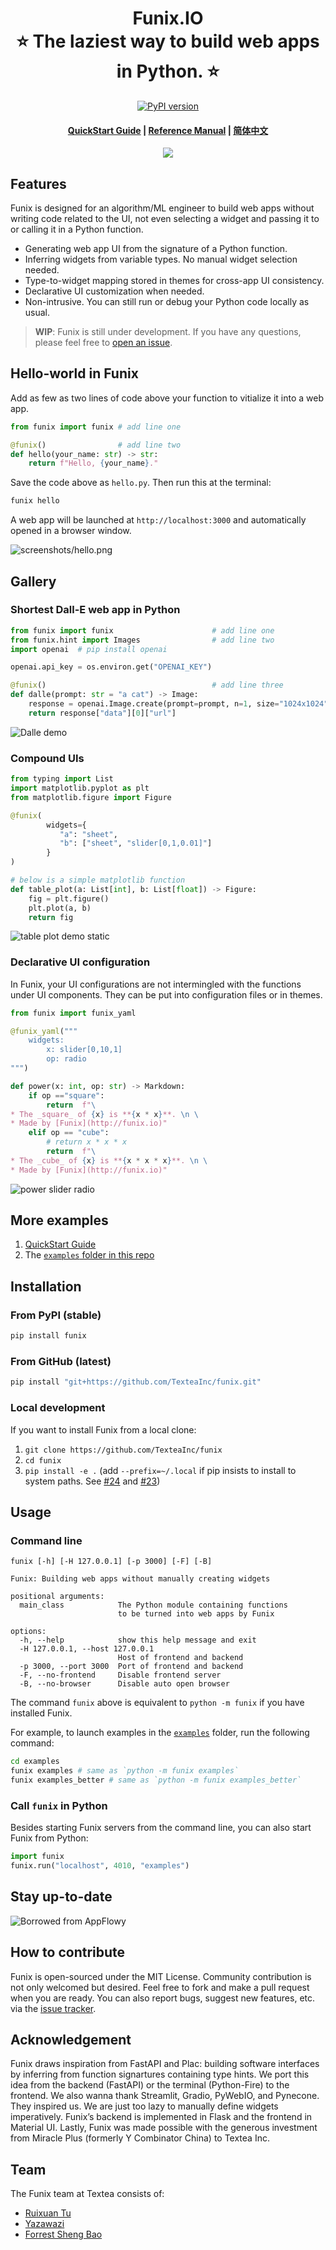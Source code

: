 <h1 align="center">
    <b>
        Funix.IO<br>
    </b>
    ⭐️  The laziest way to build web apps in Python.  ⭐️ <br>
</h1>



<div align="center">

[![PyPI version](https://badge.fury.io/py/funix.svg)](https://badge.fury.io/py/funix)

<h4><a href="https://github.com/TexteaInc/funix-doc/blob/main/QuickStart.md">QuickStart Guide</a> | <a href="https://textea.notion.site/Funix-Reference-Manual-452a8ce51bdf4c29b4650bed7df270f6">Reference Manual</a> | <a href="[README.zh-CN.md](https://github.com/TexteaInc/funix/blob/main/README.zh-CN.md)">简体中文</a>
 </h4>

![](https://github.com/TexteaInc/funix-doc/blob/main/videos/chatgpt/scence_1_ChatGPT_in_two_lines/chatgpt_1.gif?raw=true)
</div>

## Features

Funix is designed for an algorithm/ML engineer to build web apps without writing code related to the UI, not even selecting a widget and passing it to or calling it in a Python function. 

* Generating web app UI from the signature of a Python function.
* Inferring widgets from variable types. No manual widget selection needed.
* Type-to-widget mapping stored in themes for cross-app UI consistency. 
* Declarative UI customization when needed. 
* Non-intrusive. You can still run or debug your Python code locally as usual.
 


> **WIP**: Funix is still under development. If you have any questions, please feel free to [open an issue](https://github.com/TexteaInc/funix/issues/new).


## Hello-world in Funix 

Add as few as two lines of code above your function to vitialize it into a web app.

```python
from funix import funix # add line one

@funix()                # add line two
def hello(your_name: str) -> str:
    return f"Hello, {your_name}."
```

Save the code above as `hello.py`.
Then run this at the terminal:

```bash
funix hello
```

A web app will be launched at `http://localhost:3000` and automatically opened in a browser window.

![screenshots/hello.png](https://github.com/TexteaInc/funix-doc/raw/main/screenshots/hello.png)


## Gallery

### Shortest Dall-E web app in Python

```python
from funix import funix                      # add line one
from funix.hint import Images                # add line two
import openai  # pip install openai

openai.api_key = os.environ.get("OPENAI_KEY")

@funix()                                     # add line three
def dalle(prompt: str = "a cat") -> Image:
    response = openai.Image.create(prompt=prompt, n=1, size="1024x1024")
    return response["data"][0]["url"]
```

![Dalle demo](https://github.com/TexteaInc/funix-doc/raw/main/screenshots/dalle.jpg)

### Compound UIs

```python
from typing import List
import matplotlib.pyplot as plt
from matplotlib.figure import Figure

@funix(
        widgets={
           "a": "sheet",
           "b": ["sheet", "slider[0,1,0.01]"]
        }
)

# below is a simple matplotlib function
def table_plot(a: List[int], b: List[float]) -> Figure:
    fig = plt.figure()
    plt.plot(a, b)
    return fig
```

![table plot demo static](https://github.com/TexteaInc/funix-doc/raw/main/screenshots/table_plot.png)

### Declarative UI configuration

In Funix, your UI configurations are not intermingled with the functions under UI components. They can be put into configuration files or in themes.

```python
from funix import funix_yaml

@funix_yaml("""
    widgets:
        x: slider[0,10,1]
        op: radio
""")

def power(x: int, op: str) -> Markdown:
    if op =="square":
        return  f"\
* The _square_ of {x} is **{x * x}**. \n \
* Made by [Funix](http://funix.io)"
    elif op == "cube":
        # return x * x * x
        return  f"\
* The _cube_ of {x} is **{x * x * x}**. \n \
* Made by [Funix](http://funix.io)"
```

![power slider radio](https://github.com/TexteaInc/funix-doc/raw/main/screenshots/power_slider_radio.png)

## More examples
1. [QuickStart Guide](https://github.com/TexteaInc/funix-doc/blob/main/QuickStart.md)
2. The [`examples` folder in this repo](./examples/)

## Installation

### From PyPI (stable)

```bash
pip install funix
```

### From GitHub (latest)

```bash
pip install "git+https://github.com/TexteaInc/funix.git"
```

### Local development

If you want to install Funix from a local clone:

1. `git clone https://github.com/TexteaInc/funix`
2. `cd funix`
3. `pip install -e .` (add `--prefix=~/.local` if pip insists to install to system paths. See [#24](https://github.com/TexteaInc/funix/issues/24) and [#23](https://github.com/TexteaInc/funix/issues/23))


## Usage

### Command line 

```text
funix [-h] [-H 127.0.0.1] [-p 3000] [-F] [-B] 

Funix: Building web apps without manually creating widgets

positional arguments:
  main_class            The Python module containing functions 
                        to be turned into web apps by Funix 

options:
  -h, --help            show this help message and exit
  -H 127.0.0.1, --host 127.0.0.1
                        Host of frontend and backend
  -p 3000, --port 3000  Port of frontend and backend
  -F, --no-frontend     Disable frontend server
  -B, --no-browser      Disable auto open browser
```

The command `funix` above is equivalent to `python -m funix` if you have installed Funix. 

For example, to launch examples in the [`examples`](./examples/) folder, run the following command:

```bash
cd examples
funix examples # same as `python -m funix examples`
funix examples_better # same as `python -m funix examples_better`
```

### Call `funix` in Python

Besides starting Funix servers from the command line, you can also start Funix from Python: 

```python
import funix 
funix.run("localhost", 4010, "examples")
```

## Stay up-to-date
![Borrowed from AppFlowy](https://github.com/AppFlowy-IO/AppFlowy/raw/main/doc/imgs/howtostar.gif)

## How to contribute

Funix is open-sourced under the MIT License. Community contribution is not only welcomed but desired. Feel free to fork and make a pull request when you are ready. You can also report bugs, suggest new features, etc. via the [issue tracker](https://github.com/TexteaInc/funix/issues/new).

## Acknowledgement

Funix draws inspiration from FastAPI and Plac: building software interfaces by inferring from function signartures containing type hints. We port this idea from the backend (FastAPI) or the terminal (Python-Fire) to the frontend. We also wanna thank Streamlit, Gradio, PyWebIO, and Pynecone. They inspired us. We are just too lazy to manually define widgets imperatively. Funix’s backend is implemented in Flask and the frontend in Material UI. Lastly, Funix was made possible with the generous investment from Miracle Plus (formerly Y Combinator China) to Textea Inc. 

## Team

The Funix team at Textea consists of:

* [Ruixuan Tu](https://github.com/Turx)
* [Yazawazi](https://github.com/Yazawazi)
* [Forrest Sheng Bao](https://forrestbao.github.io/)
